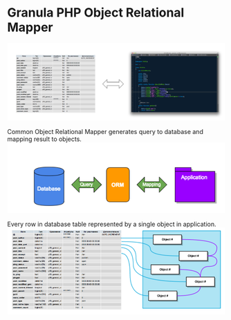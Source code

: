 # Granula PHP Object Relational Mapper

![Problem](/docs/problem.png)

Common Object Relational Mapper generates query to database and mapping result to objects.
![ORM](/docs/orm.png)

Every row in database table represented by a single object in application.
![Schema](/docs/table_to_object.png)